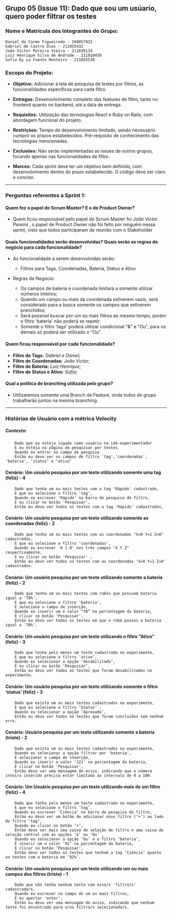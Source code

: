    
## Grupo 05 (Issue 11): Dado que sou um usúario, quero poder filtrar os testes

### Nome e Matrícula dos Integrantes do Grupo:
 
```
Daniel do Carmo Figueiredo - 160057922
Gabriel de Castro Dias - 211055432
João Victor Pereira Vieira - 211036114
Luiz Henrique Silva de Andrade - 211010430
Sofia Dy La Fuente Monteiro - 211055530
``` 

### Escopo do Projeto:

- **Objetivo:** Adicionar à tela de pesquisa de testes por filtros, as funcionalidades específicas para cada filtro.

- **Entregas:** Desenvolvimento completo das features de filtro, tanto no frontend quanto no backend, até a data de entrega.

- **Requisitos:** Utilização das tecnologias React e Ruby on Rails, com abordagem funcional do projeto.

- **Restrições:** Tempo de desenvolvimento limitado, sendo necessário cumprir os prazos estabelecidos. Pré-requisito de conhecimento das tecnologias mencionadas.

- **Exclusões:** Não serão implementadas as issues de outros grupos, focando apenas nas funcionalidades de filtro.

- **Marcos:** Cada sprint deve ter um objetivo bem definido, com desenvolvimento dentro do prazo estabelecido. O código deve ser claro e conciso.

---

### Perguntas referentes a Sprint 1:

#### Quem fez o papel de Scrum Master? E o de Product Owner?

- Quem ficou responsável pelo papel de Scrum Master foi _João Victor Pereira_ , o papel de Product Owner não foi feito por ninguém nessa sprint, visto que todos participaram da reunião com o Stakeholder

#### Quais funcionalidades serão desenvolvidas? Quais serão as regras de negócio para cada funcionalidade?

+ As funcionalidade a serem desenvolvidas serão: 
    - Filtros para Tags, Coordenadas, Bateria, Status e Ativo

+ Regras de Negócio:
    - Os campos de bateria e coordenada limitará a somente utilizar números inteiros;
    - Quando um campo ou mais da coordenada estiverem vazio, será considerado para a busca somente os campos que estiverem prenchidos;
    - Será possível buscar por um ou mais filtros ao mesmo tempo, porém o filtro 'bateria' não poderá se repetir;
    - Somente o filtro 'tags' poderá utilizar condicional "&" e "Ou", para os demais só poderá ser utilizado o "Ou".

#### Quem ficou responsável por cada funcionalidade?

- **Filtro de Tags:** _Gabriel e Daniel_;
- **Filtro de Coordenadas:** _João Victor_;
- **Filtro de Bateria:** _Luiz Henrique_;
- **Filtro de Status e Ativo:** _Sofia_;


#### Qual a política de branching utilizada pelo grupo?

- Utilizaremos somente uma Branch de Feature, onde todos do grupo trabalharão juntos na mesma branching.

---

### Histórias de Usuário com a métrica Velocity 


##### Contexto:
```
    Dado que eu esteja logado como usuário no ide-experimentador
    E eu esteja na página de pesquisar por testes
    Quando eu entrar no campo de pesquisa
    Então eu devo ver os campos de filtro 'tag','coordenadas', 'bateria', ‘status’ e ‘ativo’
```

#### Cenário: Um usuário pesquisa por um teste utilizando somente uma tag (feliz) - **4**
```
    Dado que tenha um ou mais testes com a tag 'Rápido' cadastrado,
    E que eu selecione o filtro 'tag',
    Quando eu escrever 'Rápido' na barra de pesquisa do filtro,
    E eu clicar no botão 'Pesquisar',
    Então eu devo ver todos os testes com a tag 'Rápido' cadastrados.
```

#### Cenário: Um usuário pesquisa por um teste utilizando somente as coordenadas (feliz) - **2**
```
    Dado que tenha um ou mais testes com as coordenadas "X=0 Y=1 Z=0" cadastrados,
    E que eu selecione o filtro 'coordenadas',
    Quando eu escrever '0 1 0' nos três campos "X Y Z" respectivamente,
    E eu clicar no botão 'Pesquisar' ,
    Então eu devo ver todos os testes com as coordenadas 'X=0 Y=1 Z=0' cadastrados.
```

#### Cenário: Um usuário pesquisa por um teste utilizando somente a bateria (feliz) - **2**
```
    Dado que tenha um ou mais testes com robôs que possuem bateria igual a '70%',
    E que eu selecione o filtro 'bateria',
    E seleciono o campo de inserção,
    Quando eu inserir um o valor “70” na porcentagem da bateria,
    E clicar no botão 'Pesquisar',
    Então eu devo ver todos os testes em que o robô possui a bateria igual a '70%'.
```
#### Cenário: Um usuário pesquisa por um teste utilizando o filtro "Ativo" (feliz) - **3**
```
    Dado que tenha pelo menos um teste cadastrado no experimento,
    E que eu selecione o filtro ‘ativo’,
    Quando eu selecionar a opção ‘desabilitado’,
    E eu clicar no botão ‘Pesquisar’,
    Então eu devo ver todos os testes que foram desabilitados no experimento.
```

#### Cenário: Um usuário pesquisa por um teste utilizando somente o filtro ‘status’ (feliz) - **3**
```
    Dado que exista um ou mais testes cadastrados no experimento,
    E que eu selecione o filtro ‘Status’ ,
    Quando eu selecionar a opção ‘Aprovado’,
    Então eu devo ver todos os testes que foram concluídos sem nenhum erro.
```

#### Cenário: Usuário pesquisa por um teste utilizando somente a bateria (triste) - **2**
```
	Dado que exista um ou mais testes cadastrados no experimento,
	Quando eu selecionar a opção filtrar por 'bateria',
	E selecionar o campo de inserção,
	Quando eu inserir o valor ‘121’ na porcentagem da bateria,
    E clicar no botão 'Pesquisar',
	Então devo ver uma mensagem de aviso, indicando que o número inteiro inserido precisa estar limitado ao intervalo de 0 a 100.
```
	
#### Cenário: Um Usuário pesquisa por um teste utilizando mais de um filtro (feliz) - **4**
```
    Dado que tenha pelo menos um teste cadastrado no experimento,
    E que eu selecione o filtro ‘tag’,
    Quando eu escrever ‘Ciência’ na barra de pesquisa do filtro,
    Então eu devo ver um botão de adicionar novo filtro (‘+’) ao lado do filtro ‘tag’,
    Quando eu clicar no botão ‘+’,
    Então devo ver mais uma caixa de seleção de filtro e uma caixa de seleção central com as opções ‘&’ ou ‘Ou’ ,
    Quando eu selecionar a opção ‘Ou’ e o filtro ‘bateria’,
    E inserir um o valor ‘92’ na porcentagem da bateria,
    E clicar no botão ‘Pesquisar’,
    Então devo ver todos os testes que tenham a tag ‘Ciência’ quanto os testes com a bateria em ‘92%’.
```

#### Cenário: Um usuário pesquisa por um teste utilizando um ou mais campos dos filtros (triste) - **1**
```
    Dado que não tenha nenhum teste com esse/s 'filtro/s' cadastrado/s,
    Quando eu escrever no campo de um ou mais filtros,
    E eu apertar 'enter',
    Então eu devo ver uma mensagem de aviso, indicando que nenhum teste foi encontrado para o/os filtro/s selecionado/s.
```



